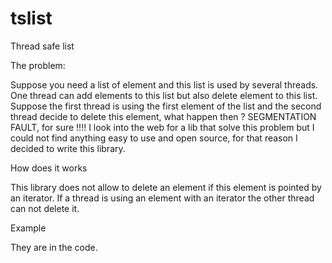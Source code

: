 # tslist
Thread safe list

The problem:

Suppose you need a list of element and this list is used by several threads. One thread can add elements to this list but also delete element to this list.
Suppose the first thread is using the first element of the list and the second thread decide to delete this element, what happen then ? SEGMENTATION FAULT, for sure !!!!
I look into the web for a lib that solve this problem but I could not find anything easy to use and open source, for that reason I decided to write this library.


How does it works

This library does not allow to delete an element if this element is pointed by an iterator. If a thread is using an element with an iterator the other thread can not delete it.


Example

They are in the code.




